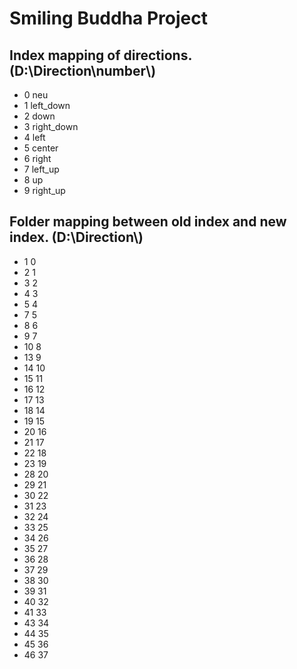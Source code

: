 # Smiling Buddha Project

## Index mapping of directions. (D:\\Direction\\number\\)
* 0 neu
* 1 left_down
* 2 down
* 3 right_down
* 4 left
* 5 center
* 6 right
* 7 left_up
* 8 up
* 9 right_up

## Folder mapping between old index and new index. (D:\\Direction\\)
* 1 0
* 2 1
* 3 2
* 4 3
* 5 4
* 7 5
* 8 6
* 9 7
* 10 8
* 13 9
* 14 10
* 15 11
* 16 12
* 17 13
* 18 14
* 19 15
* 20 16
* 21 17
* 22 18
* 23 19
* 28 20
* 29 21
* 30 22
* 31 23
* 32 24
* 33 25
* 34 26
* 35 27
* 36 28
* 37 29
* 38 30
* 39 31
* 40 32
* 41 33
* 43 34 
* 44 35
* 45 36
* 46 37